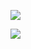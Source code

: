 ![](https://www.nta.go.jp/tmp/6a031d4c-7dcc-4042-ba02-100c5639f4f9/images/07582f56015067e85d51fd8fd442001d005a7caf856537a2dcecda8c58f32d5c.jpg)

![](https://www.nta.go.jp/tmp/6a031d4c-7dcc-4042-ba02-100c5639f4f9/images/190296b86936bfbba714bc5f56319566dde12fbd9c611380aa0b1381d2692ff9.jpg)